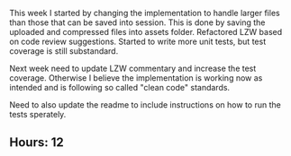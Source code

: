 This week I started by changing the implementation to handle larger files than those that can be saved into session. This is done by saving the uploaded and compressed files into assets folder. Refactored LZW based on code review suggestions. Started to write more unit tests, but test coverage is still substandard.

Next week need to update  LZW commentary and increase the test coverage. Otherwise I believe the implementation is working now as intended and is following so called "clean code" standards.

Need to also update the readme to include instructions on how to run the tests sperately.

## Hours: 12